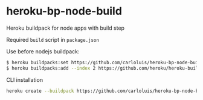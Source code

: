 # heroku-bp-node-build

Heroku buildpack for node apps with build step

Required `build` script in `package.json`

Use before nodejs buildpack:

```bash
$ heroku buildpacks:set https://github.com/carloluis/heroku-bp-node-build
$ heroku buildpacks:add --index 2 https://github.com/heroku/heroku-buildpack-nodejs
```

CLI installation

```bash
heroku create --buildpack https://github.com/carloluis/heroku-bp-node-build.git
```
